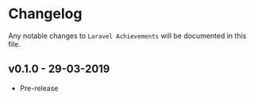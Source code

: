 # Changelog

Any notable changes to `Laravel Achievements` will be documented in this file.

## v0.1.0 - 29-03-2019

- Pre-release